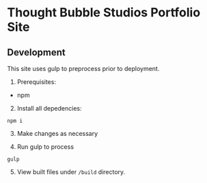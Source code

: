 # Thought Bubble Studios Portfolio Site

## Development

This site uses gulp to preprocess prior to deployment.

1. Prerequisites:
  - npm

2. Install all depedencies:
```
npm i
```

3. Make changes as necessary

4. Run gulp to process
```
gulp
```

5. View built files under `/build` directory.